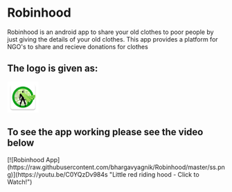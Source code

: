 # Robinhood
Robinhood is an android app to share your old clothes to poor people by just giving the details of your old clothes. This app provides a platform for NGO's to share and recieve donations for clothes


<h2>The logo is given as:</h2>
<img src ="main/res/mipmap-hdpi/superman_square.png" >

<h2>To see the app working please see the video below</h2>
[![Robinhood App](https://raw.githubusercontent.com/bhargavyagnik/Robinhood/master/ss.png)](https://youtu.be/C0YQzDv984s "Little red riding hood - Click to Watch!")
